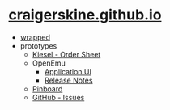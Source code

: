 # [craigerskine.github.io](https://craigerskine.github.io)

* [wrapped](https://craigerskine.github.io/prototypes/)
* prototypes
  * [Kiesel - Order Sheet](https://craigerskine.github.io/prototypes/kiesel/order-sheet/)
  * OpenEmu
    * [Application UI](https://craigerskine.github.io/prototypes/openemu/ui/)
    * [Release Notes](https://craigerskine.github.io/prototypes/openemu/release-notes/)
  * [Pinboard](https://craigerskine.github.io/prototypes/pinboard/)
  * [GitHub - Issues](https://craigerskine.github.io/prototypes/github/issues/)
